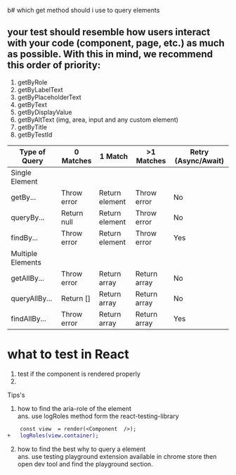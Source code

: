 b# which get method should i use to query elements

## your test should resemble how users interact with your code (component, page, etc.) as much as possible. With this in mind, we recommend this order of priority:

1. getByRole
2. getByLabelText
3. getByPlaceholderText
4. getByText
5. getByDisplayValue
6. getByAltText (img, area, input and any custom element)
7. getByTitle
8. getByTestId

| Type of Query     | 0 Matches   | 1 Match        | >1 Matches   | Retry (Async/Await) |
| ----------------- | ----------- | -------------- | ------------ | ------------------- |
| Single Element    |             |                |              |                     |
| getBy...          | Throw error | Return element | Throw error  | No                  |
| queryBy...        | Return null | Return element | Throw error  | No                  |
| findBy...         | Throw error | Return element | Throw error  | Yes                 |
| Multiple Elements |             |                |              |                     |
| getAllBy...       | Throw error | Return array   | Return array | No                  |
| queryAllBy...     | Return []   | Return array   | Return array | No                  |
| findAllBy...      | Throw error | Return array   | Return array | Yes                 |

# what to test in React

1. test if the component is rendered properly
2.

Tips's

1. how to find the aria-role of the element
   </br>
   ans. use logRoles method form the react-testing-library

```diff
  	const view  = render(<Component  />);
+	logRoles(view.container);

```

2. how to find the best why to query a element
   </br>
   ans. use testing playground extension available in chrome store then open dev tool and find the playground section.
